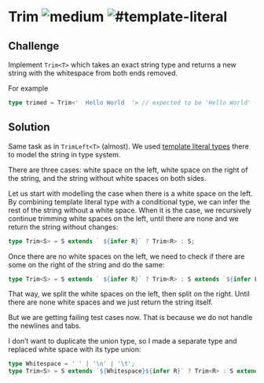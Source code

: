 <h1>Trim <img src="https://img.shields.io/badge/-medium-eaa648" alt="medium"/> <img src="https://img.shields.io/badge/-%23template--literal-999" alt="#template-literal"/></h1>

## Challenge

Implement `Trim<T>` which takes an exact string type and returns a new string with the whitespace from both ends removed.

For example

```ts
type trimed = Trim<'  Hello World  '> // expected to be 'Hello World'
```

## Solution

Same task as in `TrimLeft<T>` (almost).
We used [template literal types](https://www.typescriptlang.org/docs/handbook/release-notes/typescript-4-1.html#template-literal-types) there to model the string in type system.

There are three cases: white space on the left, white space on the right of the string, and the string without white spaces on both sides.

Let us start with modelling the case when there is a white space on the left.
By combining template literal type with a conditional type, we can infer the rest of the string without a white space.
When it is the case, we recursively continue trimming white spaces on the left, until there are none and we return the string without changes:

```ts
type Trim<S> = S extends ` ${infer R}` ? Trim<R> : S;
```

Once there are no white spaces on the left, we need to check if there are some on the right of the string and do the same:

```ts
type Trim<S> = S extends ` ${infer R}` ? Trim<R> : S extends `${infer L} ` ? Trim<L> : S;
```

That way, we split the white spaces on the left, then split on the right.
Until there are none white spaces and we just return the string itself.

But we are getting failing test cases now.
That is because we do not handle the newlines and tabs.

I don’t want to duplicate the union type, so I made a separate type and replaced white space with its type union:

```ts
type Whitespace = ' ' | '\n' | '\t';
type Trim<S> = S extends `${Whitespace}${infer R}` ? Trim<R> : S extends `${infer L}${Whitespace}` ? Trim<L> : S;
```
